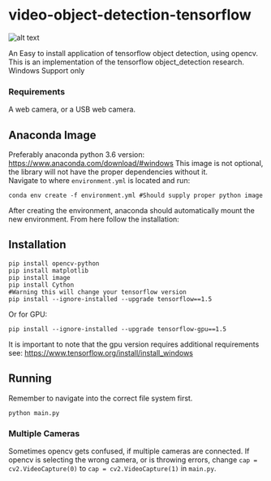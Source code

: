 # video-object-detection-tensorflow
![alt text](https://cdn-images-1.medium.com/max/1600/1*IWWOPIYLqqF9i_gXPmBk3g.png)

An Easy to install application of tensorflow object detection, using opencv. This is an implementation of the tensorflow object_detection research. 
Windows Support only 
### Requirements
A web camera, or a USB web camera.
## Anaconda Image
Preferably anaconda python 3.6 version: https://www.anaconda.com/download/#windows
This image is not optional, the library will not have the proper dependencies without it.
<br>
Navigate to where ```environment.yml``` is located and run:
```
conda env create -f environment.yml #Should supply proper python image
```
After creating the environment, anaconda should automatically mount the new environment. From here follow the installation:
## Installation 
```
pip install opencv-python
pip install matplotlib
pip install image
pip install Cython
#Warning this will change your tensorflow version
pip install --ignore-installed --upgrade tensorflow==1.5
```
Or for GPU:
```
pip install --ignore-installed --upgrade tensorflow-gpu==1.5

```
It is important to note that the gpu version requires additional requirements see: https://www.tensorflow.org/install/install_windows
## Running
Remember to navigate into the correct file system first. 
```
python main.py
```
### Multiple Cameras
Sometimes opencv gets confused, if multiple cameras are connected. If opencv is selecting the wrong camera, or is throwing errors, change ```cap = cv2.VideoCapture(0)``` to ```cap = cv2.VideoCapture(1)``` in ```main.py```.
